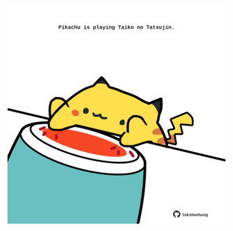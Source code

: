 <!-- built at 09/07/2024, 16:00:39 UTC -->
<p align="center">
  <img width="500" height="500" src="./ReadmeImage.svg">
</p>
